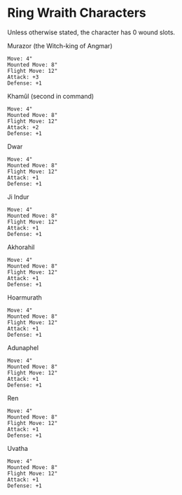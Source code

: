 # Ring Wraith Characters

Unless otherwise stated, the character has 0 wound slots.

Murazor (the Witch-king of Angmar)
```
Move: 4"
Mounted Move: 8"
Flight Move: 12"
Attack: +3
Defense: +1
```

Khamûl (second in command)
```
Move: 4"
Mounted Move: 8"
Flight Move: 12"
Attack: +2
Defense: +1
```

Dwar
```
Move: 4"
Mounted Move: 8"
Flight Move: 12"
Attack: +1
Defense: +1
```

Ji Indur
```
Move: 4"
Mounted Move: 8"
Flight Move: 12"
Attack: +1
Defense: +1
```

Akhorahil
```
Move: 4"
Mounted Move: 8"
Flight Move: 12"
Attack: +1
Defense: +1
```

Hoarmurath
```
Move: 4"
Mounted Move: 8"
Flight Move: 12"
Attack: +1
Defense: +1
```

Adunaphel
```
Move: 4"
Mounted Move: 8"
Flight Move: 12"
Attack: +1
Defense: +1
```

Ren
```
Move: 4"
Mounted Move: 8"
Flight Move: 12"
Attack: +1
Defense: +1
```

Uvatha
```
Move: 4"
Mounted Move: 8"
Flight Move: 12"
Attack: +1
Defense: +1
```
